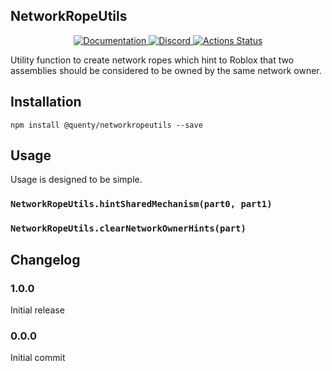 ## NetworkRopeUtils
<div align="center">
  <a href="http://quenty.github.io/api/">
    <img src="https://img.shields.io/badge/docs-website-green.svg" alt="Documentation" />
  </a>
  <a href="https://discord.gg/mhtGUS8">
    <img src="https://img.shields.io/badge/discord-nevermore-blue.svg" alt="Discord" />
  </a>
  <a href="https://github.com/Quenty/NevermoreEngine/actions">
    <img src="https://github.com/Quenty/NevermoreEngine/workflows/lint/badge.svg" alt="Actions Status" />
  </a>
</div>

Utility function to create network ropes which hint to Roblox that two assemblies should be considered to be owned by the same network owner.

## Installation
```
npm install @quenty/networkropeutils --save
```

## Usage
Usage is designed to be simple.

### `NetworkRopeUtils.hintSharedMechanism(part0, part1)`

### `NetworkRopeUtils.clearNetworkOwnerHints(part)`


## Changelog

### 1.0.0
Initial release

### 0.0.0
Initial commit
